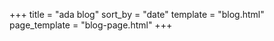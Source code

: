 +++
title = "ada blog"
sort_by = "date"
template = "blog.html"
page_template = "blog-page.html"
+++
